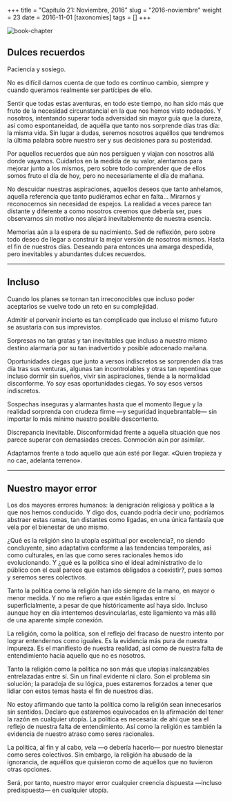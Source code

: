 +++
title = "Capítulo 21: Noviembre, 2016"
slug = "2016-noviembre"
weight = 23
date = 2016-11-01
[taxonomies]
tags = []
+++

![book-chapter](/images/book/oeur/21.jpg)

## Dulces recuerdos

Paciencia y sosiego.

No es difícil darnos cuenta de que todo es continuo cambio, siempre y cuando queramos realmente ser partícipes de ello.

Sentir que todas estas aventuras, en todo este tiempo, no han sido más que fruto de la necesidad circunstancial en la que nos hemos visto rodeados. Y nosotros, intentando superar toda adversidad sin mayor guía que la dureza, así como espontaneidad, de aquélla que tanto nos sorprende días tras día: la misma vida. Sin lugar a dudas, seremos nosotros aquéllos que tendremos la última palabra sobre nuestro ser y sus decisiones para su posteridad.

Por aquellos recuerdos que aún nos persiguen y viajan con nosotros allá donde vayamos. Cuidarlos en la medida de su valor, alentarnos para mejorar junto a los mismos, pero sobre todo comprender que de ellos somos fruto el día de hoy, pero no necesariamente el día de mañana.

No descuidar nuestras aspiraciones, aquellos deseos que tanto anhelamos, aquella referencia que tanto pudiéramos echar en falta... Mirarnos y reconocernos sin necesidad de espejos. La realidad a veces parece tan distante y diferente a como nosotros creemos que debería ser, pues observarnos sin motivo nos alejará inevitablemente de nuestra esencia.

Memorias aún a la espera de su nacimiento. Sed de reflexión, pero sobre todo deseo de llegar a construir la mejor versión de nosotros mismos. Hasta el fin de nuestros días. Deseando para entonces una amarga despedida, pero inevitables y abundantes dulces recuerdos.

---

## Incluso

Cuando los planes se tornan tan irreconocibles que incluso poder aceptarlos se vuelve todo un reto en su complejidad.

Admitir el porvenir incierto es tan complicado que incluso el mismo futuro se asustaría con sus imprevistos.

Sorpresas no tan gratas y tan inevitables que incluso a nuestro mismo destino alarmaría por su tan inadvertido y posible adocenado mañana.

Oportunidades ciegas que junto a versos indiscretos se sorprenden día tras día tras sus venturas, algunas tan incontrolables y otras tan repentinas que incluso dormir sin sueños, vivir sin aspiraciones, tiende a la normalidad disconforme. Yo soy esas oportunidades ciegas. Yo soy esos versos indiscretos.

Sospechas inseguras y alarmantes hasta que el momento llegue y la realidad sorprenda con crudeza firme —y seguridad inquebrantable— sin importar lo más mínimo nuestro posible descontento.

Discrepancia inevitable. Disconformidad frente a aquella situación que nos parece superar con demasiadas creces. Conmoción aún por asimilar.

Adaptarnos frente a todo aquello que aún esté por llegar.
«Quien tropieza y no cae, adelanta terreno».

---

## Nuestro mayor error

Los dos mayores errores humanos: la denigración religiosa y política a la que nos hemos conducido. Y digo dos, cuando podría decir uno; podríamos abstraer estas ramas, tan distantes como ligadas, en una única fantasía que vela por el bienestar de uno mismo.

¿Qué es la religión sino la utopía espiritual por excelencia?, no siendo concluyente, sino adaptativa conforme a las tendencias temporales, así como culturales, en las que como seres racionales hemos ido evolucionando. Y ¿qué es la política sino el ideal administrativo de lo público con el cual parece que estamos obligados a coexistir?, pues somos y seremos seres colectivos.

Tanto la política como la religión han ido siempre de la mano, en mayor o menor medida. Y no me refiero a que estén ligadas entre sí superficialmente, a pesar de que históricamente así haya sido. Incluso aunque hoy en día intentemos desvincularlas, este ligamiento va más allá de una aparente simple conexión.

La religión, como la política, son el reflejo del fracaso de nuestro intento por lograr entendernos como iguales. Es la evidencia más pura de nuestra impureza. Es el manifiesto de nuestra realidad, así como de nuestra falta de entendimiento hacia aquello que no es nosotros.

Tanto la religión como la política no son más que utopías inalcanzables entrelazadas entre sí. Sin un final evidente ni claro. Son el problema sin solución; la paradoja de su lógica, pues estaremos forzados a tener que lidiar con estos temas hasta el fin de nuestros días.

No estoy afirmando que tanto la política como la religión sean innecesarios sin sentidos. Declaro que estaremos equivocados en la afirmación del tener la razón en cualquier utopía. La política es necesaria: de ahí que sea el reflejo de nuestra falta de entendimiento. Así como la religión es también la evidencia de nuestro atraso como seres racionales.

La política, al fin y al cabo, vela —o debería hacerlo— por nuestro bienestar como seres colectivos. Sin embargo, la religión ha abusado de la ignorancia, de aquéllos que quisieron como de aquéllos que no tuvieron otras opciones.

Será, por tanto, nuestro mayor error cualquier creencia dispuesta —incluso predispuesta— en cualquier utopía.

